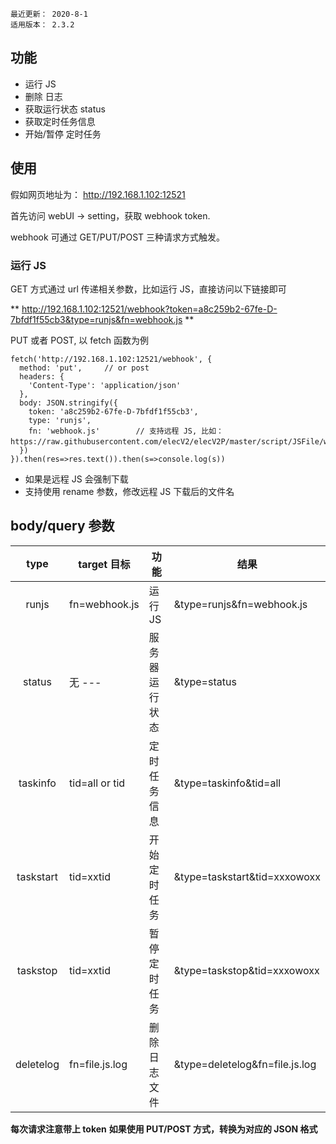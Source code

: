 ```
最近更新： 2020-8-1
适用版本： 2.3.2
```

## 功能

- 运行 JS
- 删除 日志
- 获取运行状态 status
- 获取定时任务信息
- 开始/暂停 定时任务

## 使用

假如网页地址为： http://192.168.1.102:12521

首先访问 webUI -> setting，获取 webhook token.

webhook 可通过 GET/PUT/POST 三种请求方式触发。

### 运行 JS

GET 方式通过 url 传递相关参数，比如运行 JS，直接访问以下链接即可

** http://192.168.1.102:12521/webhook?token=a8c259b2-67fe-D-7bfdf1f55cb3&type=runjs&fn=webhook.js **

PUT 或者 POST, 以 fetch 函数为例

``` JS webhook
fetch('http://192.168.1.102:12521/webhook', {
  method: 'put',     // or post
  headers: {
    'Content-Type': 'application/json'
  },
  body: JSON.stringify({
    token: 'a8c259b2-67fe-D-7bfdf1f55cb3',
    type: 'runjs',
    fn: 'webhook.js'        // 支持远程 JS, 比如：https://raw.githubusercontent.com/elecV2/elecV2P/master/script/JSFile/webhook.js。
  })
}).then(res=>res.text()).then(s=>console.log(s))
```

- 如果是远程 JS 会强制下载
- 支持使用 rename 参数，修改远程 JS 下载后的文件名

## body/query 参数

|  type     |   target 目标  |    功能         |        结果
| :-------: | -------------- | --------------- | --------------------
| runjs     | fn=webhook.js  | 运行 JS         |  &type=runjs&fn=webhook.js
| status    | 无 ---         | 服务器运行状态  |  &type=status
| taskinfo  | tid=all or tid | 定时任务信息    |  &type=taskinfo&tid=all
| taskstart | tid=xxtid      | 开始定时任务    |  &type=taskstart&tid=xxxowoxx
| taskstop  | tid=xxtid      | 暂停定时任务    |  &type=taskstop&tid=xxxowoxx
| deletelog | fn=file.js.log | 删除日志文件    |  &type=deletelog&fn=file.js.log

**每次请求注意带上 token**
**如果使用 PUT/POST 方式，转换为对应的 JSON 格式**
